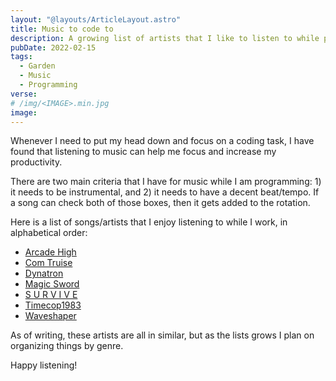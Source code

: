 ```yaml
---
layout: "@layouts/ArticleLayout.astro"
title: Music to code to
description: A growing list of artists that I like to listen to while programming.
pubDate: 2022-02-15
tags:
  - Garden
  - Music
  - Programming
verse:
# /img/<IMAGE>.min.jpg
image:
---
```


Whenever I need to put my head down and focus on a coding task, I have found that listening to music can help me focus and increase my productivity.

There are two main criteria that I have for music while I am programming: 1) it needs to be instrumental, and 2) it needs to have a decent beat/tempo. If a song can check both of those boxes, then it gets added to the rotation.

Here is a list of songs/artists that I enjoy listening to while I work, in alphabetical order:

- [Arcade High](https://music.youtube.com/channel/UCT7LeKzJCc5P1AKY1Ghxjiw)
- [Com Truise](https://music.youtube.com/channel/UC3G1cV92stSGOy4cLgXmgJQ)
- [Dynatron](https://music.youtube.com/channel/UCov2JBrKDko0xcwfIwhEAfw)
- [Magic Sword](https://music.youtube.com/channel/UCnl2TnNDgp2rUepf5VnXJ1g)
- [S U R V I V E](https://music.youtube.com/channel/UCec-IpmkXJQhgnkBIx1EGxQ)
- [Timecop1983](https://music.youtube.com/channel/UCVjNyglpxEwPoB65b0Oc4Ew)
- [Waveshaper](https://music.youtube.com/channel/UCzdwXtAUt8VgaDXfTfttx8A)

As of writing, these artists are all in similar, but as the lists grows I plan on organizing things by genre.

Happy listening!
